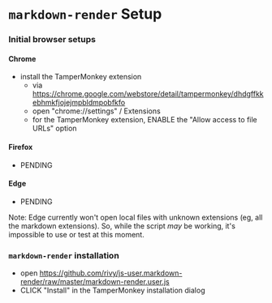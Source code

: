 # `markdown-render` Setup

### Initial browser setups

#### Chrome

* install the TamperMonkey extension
  - via <https://chrome.google.com/webstore/detail/tampermonkey/dhdgffkkebhmkfjojejmpbldmpobfkfo>
  - open "chrome://settings" / Extensions
  - for the TamperMonkey extension, ENABLE the "Allow access to file URLs" option 

#### Firefox

* PENDING

#### Edge

* PENDING

Note: Edge currently won't open local files with unknown extensions (eg, all the markdown extensions). So, while the script *may* be working, it's impossible to use or test at this moment.


### `markdown-render` installation

* open <https://github.com/rivy/js-user.markdown-render/raw/master/markdown-render.user.js>
* CLICK "Install" in the TamperMonkey installation dialog


